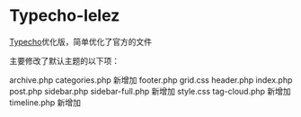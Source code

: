 # Typecho-lelez

[Typecho](https://typecho.org/)优化版，简单优化了官方的文件

主要修改了默认主题的以下项：

archive.php
categories.php 新增加
footer.php
grid.css
header.php
index.php
post.php
sidebar.php
sidebar-full.php 新增加
style.css
tag-cloud.php 新增加
timeline.php 新增加
